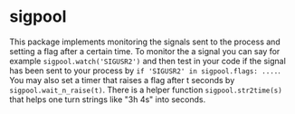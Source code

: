 # sigpool
This package implements monitoring the signals sent to the process and setting a flag after a certain time.
To monitor the a signal you can say for example `sigpool.watch('SIGUSR2')` and then test in your code if the signal has been sent to your process by `if 'SIGUSR2' in sigpool.flags: ....`. You may also set a timer that raises a flag after t seconds
by `sigpool.wait_n_raise(t)`. There is a helper function `sigpool.str2time(s)` that helps one turn strings like "3h 4s" into seconds.
